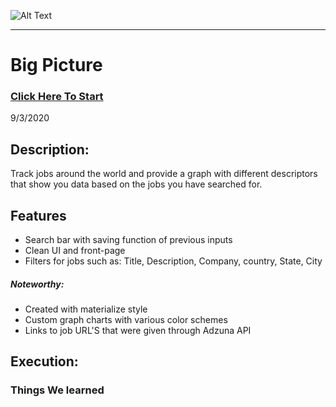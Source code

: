 ![Alt Text](image-link)

---

# Big Picture

### [Click Here To Start](link)

9/3/2020 

## Description:
Track jobs around the world and provide a graph with different descriptors that show you data based on the jobs you have searched for.

## Features
- Search bar with saving function of previous inputs
- Clean UI and front-page
- Filters for jobs such as: Title, Description, Company, country, State, City

##### Noteworthy:
- Created with materialize style
- Custom graph charts with various color schemes
- Links to job URL'S that were given through Adzuna  API 

## Execution:

### Things We learned